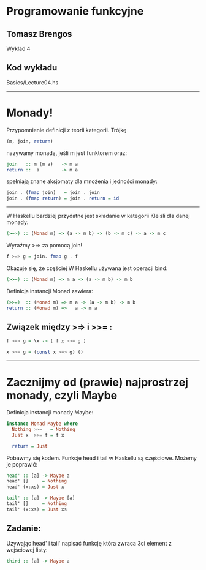 # Programowanie funkcyjne

## Tomasz Brengos

Wykład 4


## Kod wykładu 
Basics/Lecture04.hs

---

# Monady!

Przypomnienie definicji z teorii kategorii. Trójkę 
``` haskell 
(m, join, return)
```
nazywamy monadą, jeśli m jest funktorem oraz:
```haskell
join   :: m (m a)   -> m a
return ::  a        -> m a
```
spełniają znane aksjomaty dla mnożenia i jedności monady:
```haskell
join . (fmap join)   = join . join
join . (fmap return) = join . return = id
```

---

W Haskellu bardziej przydatne jest składanie w kategorii Kleisli
dla danej monady:
```haskell
(>=>) :: (Monad m) => (a -> m b) -> (b -> m c) -> a -> m c
```
Wyraźmy >=> za pomocą join!
```haskell
f >=> g = join. fmap g . f 
```
Okazuje się, że częściej W Haskellu używana jest operacji bind:
```haskell
(>>=) :: (Monad m) => m a -> (a -> m b) -> m b
```
Definicja instancji Monad zawiera:
```haskell
(>>=)  :: (Monad m) => m a -> (a -> m b) -> m b
return :: (Monad m) =>   a -> m a
```

## Związek między >=> i >>= :
```haskell
f >=> g = \x -> ( f x >>= g )

x >>= g = (const x >=> g) ()
```

---

# Zacznijmy od (prawie) najprostrzej monady, czyli Maybe

Definicja instancji monady Maybe:
```haskell
instance Monad Maybe where
  Nothing >>= _ = Nothing
  Just x  >>= f = f x

  return = Just
```
Pobawmy się kodem. Funkcje head i tail w Haskellu są częściowe. 
Możemy je poprawić:
```haskell 
head' :: [a] -> Maybe a
head' []     = Nothing
head' (x:xs) = Just x

tail' :: [a] -> Maybe [a]
tail' []     = Nothing
tail' (x:xs) = Just xs
```

## Zadanie: 
Używając head' i tail' napisać funkcję która zwraca 3ci element
z wejściowej listy:
```haskell
third :: [a] -> Maybe a
```

